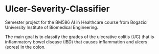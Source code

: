 # Ulcer-Severity-Classifier
Semester project for the BM586 AI in Healthcare course from Bogazici University Institute of Biomedical Engineering. 

The main goal is to classify the grades of the ulcerative colitis (UC) that is inflammatory bowel disease (IBD) that causes inflammation and ulcers (sores) in the colon.
